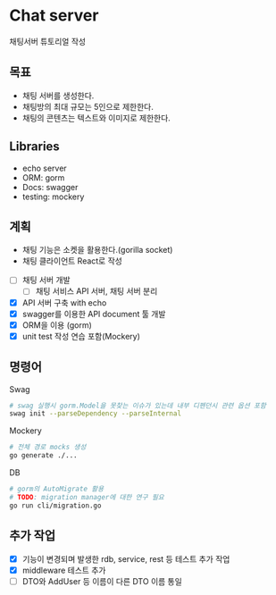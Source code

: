 # Chat server

채팅서버 튜토리얼 작성

## 목표

- 채팅 서버를 생성한다.
- 채팅방의 최대 규모는 5인으로 제한한다.
- 채팅의 콘텐츠는 텍스트와 이미지로 제한한다.

## Libraries
- echo server
- ORM: gorm
- Docs: swagger
- testing: mockery

## 계획
- 채팅 기능은 소켓을 활용한다.(gorilla socket)
- 채팅 클라이언트 React로 작성
- [ ] 채팅 서버 개발
    - [ ] 채팅 서비스 API 서버, 채팅 서버 분리
- [x] API 서버 구축 with echo
- [x] swagger를 이용한 API document 툴 개발
- [x] ORM을 이용 (gorm)
- [x] unit test 작성 연습 포함(Mockery)

## 명령어

Swag
```bash
# swag 실행시 gorm.Model을 못찾는 이슈가 있는데 내부 디펜던시 관련 옵션 포함
swag init --parseDependency --parseInternal

```

Mockery
```bash
# 전체 경로 mocks 생성
go generate ./...
```

DB
```bash
# gorm의 AutoMigrate 활용
# TODO: migration manager에 대한 연구 필요
go run cli/migration.go
```

## 추가 작업
- [x] 기능이 변경되며 발생한 rdb, service, rest 등 테스트 추가 작업
- [x] middleware 테스트 추가
- [ ] DTO와 AddUser 등 이름이 다른 DTO 이름 통일
